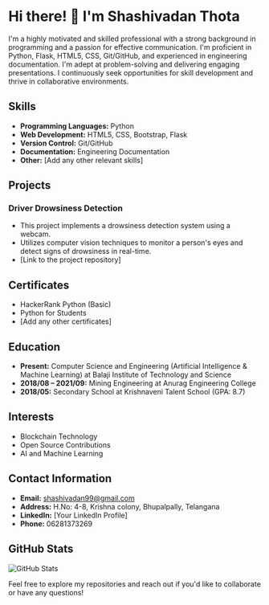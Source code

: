 # Hi there! 👋 I'm Shashivadan Thota

I'm a highly motivated and skilled professional with a strong background in programming and a passion for effective communication. I'm proficient in Python, Flask, HTML5, CSS, Git/GitHub, and experienced in engineering documentation. I'm adept at problem-solving and delivering engaging presentations. I continuously seek opportunities for skill development and thrive in collaborative environments.

## Skills

- **Programming Languages:** Python
- **Web Development:** HTML5, CSS, Bootstrap, Flask
- **Version Control:** Git/GitHub
- **Documentation:** Engineering Documentation
- **Other:** [Add any other relevant skills]

## Projects

### Driver Drowsiness Detection

- This project implements a drowsiness detection system using a webcam.
- Utilizes computer vision techniques to monitor a person's eyes and detect signs of drowsiness in real-time.
- [Link to the project repository]

## Certificates

- HackerRank Python (Basic)
- Python for Students
- [Add any other certificates]

## Education

- **Present:** Computer Science and Engineering (Artificial Intelligence & Machine Learning) at Balaji Institute of Technology and Science
- **2018/08 – 2021/09:** Mining Engineering at Anurag Engineering College
- **2018/05:** Secondary School at Krishnaveni Talent School (GPA: 8.7)

## Interests

- Blockchain Technology
- Open Source Contributions
- AI and Machine Learning

## Contact Information

- **Email:** shashivadan99@gmail.com
- **Address:** H.No: 4-8, Krishna colony, Bhupalpally, Telangana
- **LinkedIn:** [Your LinkedIn Profile]
- **Phone:** 06281373269

## GitHub Stats

![GitHub Stats](https://github-readme-stats.vercel.app/api?username=Shashivadan&show_icons=true)

Feel free to explore my repositories and reach out if you'd like to collaborate or have any questions!
